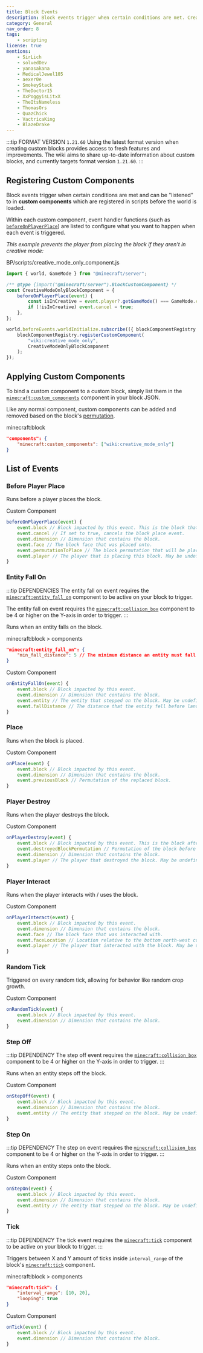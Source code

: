 ```yaml
---
title: Block Events
description: Block events trigger when certain conditions are met. Creators can hook into these events to modify the game world when events are triggered.
category: General
nav_order: 8
tags:
    - scripting
license: true
mentions:
    - SirLich
    - solvedDev
    - yanasakana
    - MedicalJewel105
    - aexer0e
    - SmokeyStack
    - TheDoctor15
    - XxPoggyisLitxX
    - TheItsNameless
    - ThomasOrs
    - QuazChick
    - VactricaKing
    - BlazeDrake
---
```


:::tip FORMAT VERSION `1.21.60`
Using the latest format version when creating custom blocks provides access to fresh features and improvements. The wiki aims to share up-to-date information about custom blocks, and currently targets format version `1.21.60`.
:::

## Registering Custom Components

Block events trigger when certain conditions are met and can be "listened" to in **custom components** which are registered in scripts before the world is loaded.

Within each custom component, event handler functions (such as [`beforeOnPlayerPlace`](#before-player-place)) are listed to configure what you want to happen when each event is triggered.

_This example prevents the player from placing the block if they aren't in creative mode:_

<CodeHeader>BP/scripts/creative_mode_only_component.js</CodeHeader>

```js
import { world, GameMode } from "@minecraft/server";

/** @type {import("@minecraft/server").BlockCustomComponent} */
const CreativeModeOnlyBlockComponent = {
    beforeOnPlayerPlace(event) {
        const isInCreative = event.player?.getGameMode() === GameMode.creative;
        if (!isInCreative) event.cancel = true;
    },
};

world.beforeEvents.worldInitialize.subscribe(({ blockComponentRegistry }) => {
    blockComponentRegistry.registerCustomComponent(
        "wiki:creative_mode_only",
        CreativeModeOnlyBlockComponent
    );
});
```

## Applying Custom Components

To bind a custom component to a custom block, simply list them in the [`minecraft:custom_components`](/blocks/block-components#custom-components) component in your block JSON.

Like any normal component, custom components can be added and removed based on the block's [permutation](/blocks/block-permutations).

<CodeHeader>minecraft:block</CodeHeader>

```json
"components": {
    "minecraft:custom_components": ["wiki:creative_mode_only"]
}
```

## List of Events

### Before Player Place

Runs before a player places the block.

<CodeHeader>Custom Component</CodeHeader>

```js
beforeOnPlayerPlace(event) {
    event.block // Block impacted by this event. This is the block that will be replaced.
    event.cancel // If set to true, cancels the block place event.
    event.dimension // Dimension that contains the block.
    event.face // The block face that was placed onto.
    event.permutationToPlace // The block permutation that will be placed. Can be changed to place a different permutation instead.
    event.player // The player that is placing this block. May be undefined.
}
```

### Entity Fall On

:::tip DEPENDENCIES
The entity fall on event requires the [`minecraft:entity_fall_on`](/blocks/block-components#entity-fall-on) component to be active on your block to trigger.

The entity fall on event requires the [`minecraft:collision_box`](/blocks/block-components#collision-box) component to be 4 or higher on the Y-axis in order to trigger.
:::

Runs when an entity falls on the block.

<CodeHeader>minecraft:block > components</CodeHeader>

```json
"minecraft:entity_fall_on": {
    "min_fall_distance": 5 // The minimum distance an entity must fall to trigger this event (optional).
}
```

<CodeHeader>Custom Component</CodeHeader>

```js
onEntityFallOn(event) {
    event.block // Block impacted by this event.
    event.dimension // Dimension that contains the block.
    event.entity // The entity that stepped on the block. May be undefined.
    event.fallDistance // The distance that the entity fell before landing.
}
```

### Place

Runs when the block is placed.

<CodeHeader>Custom Component</CodeHeader>

```js
onPlace(event) {
    event.block // Block impacted by this event.
    event.dimension // Dimension that contains the block.
    event.previousBlock // Permutation of the replaced block.
}
```

### Player Destroy

Runs when the player destroys the block.

<CodeHeader>Custom Component</CodeHeader>

```js
onPlayerDestroy(event) {
    event.block // Block impacted by this event. This is the block after it has been destroyed.
    event.destroyedBlockPermutation // Permutation of the block before it was destroyed.
    event.dimension // Dimension that contains the block.
    event.player // The player that destroyed the block. May be undefined.
}
```

### Player Interact

Runs when the player interacts with / uses the block.

<CodeHeader>Custom Component</CodeHeader>

```js
onPlayerInteract(event) {
    event.block // Block impacted by this event.
    event.dimension // Dimension that contains the block.
    event.face // The block face that was interacted with.
    event.faceLocation // Location relative to the bottom north-west corner of the block that the player interacted with.
    event.player // The player that interacted with the block. May be undefined.
}
```

### Random Tick

Triggered on every random tick, allowing for behavior like random crop growth.

<CodeHeader>Custom Component</CodeHeader>

```js
onRandomTick(event) {
    event.block // Block impacted by this event.
    event.dimension // Dimension that contains the block.
}
```

### Step Off

:::tip DEPENDENCY
The step off event requires the [`minecraft:collision_box`](/blocks/block-components#collision-box) component to be 4 or higher on the Y-axis in order to trigger.
:::

Runs when an entity steps off the block.

<CodeHeader>Custom Component</CodeHeader>

```js
onStepOff(event) {
    event.block // Block impacted by this event.
    event.dimension // Dimension that contains the block.
    event.entity // The entity that stepped on the block. May be undefined.
}
```

### Step On

:::tip DEPENDENCY
The step on event requires the [`minecraft:collision_box`](/blocks/block-components#collision-box) component to be 4 or higher on the Y-axis in order to trigger.
:::

Runs when an entity steps onto the block.

<CodeHeader>Custom Component</CodeHeader>

```js
onStepOn(event) {
    event.block // Block impacted by this event.
    event.dimension // Dimension that contains the block.
    event.entity // The entity that stepped on the block. May be undefined.
}
```

### Tick

:::tip DEPENDENCY
The tick event requires the [`minecraft:tick`](/blocks/block-components#tick) component to be active on your block to trigger.
:::

Triggers between X and Y amount of ticks inside `interval_range` of the block's [`minecraft:tick`](/blocks/block-components#tick) component.

<CodeHeader>minecraft:block > components</CodeHeader>

```json
"minecraft:tick": {
    "interval_range": [10, 20],
    "looping": true
}
```

<CodeHeader>Custom Component</CodeHeader>

```js
onTick(event) {
    event.block // Block impacted by this event.
    event.dimension // Dimension that contains the block.
}
```

